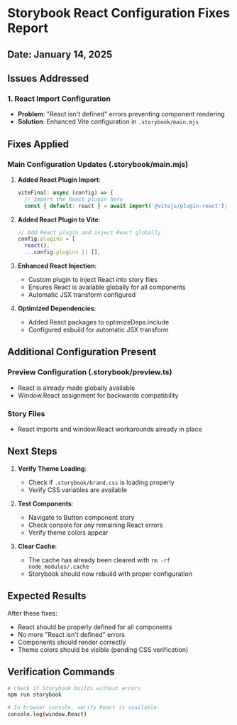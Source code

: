 # Storybook React Configuration Fixes Report

## Date: January 14, 2025

## Issues Addressed

### 1. React Import Configuration
- **Problem**: "React isn't defined" errors preventing component rendering
- **Solution**: Enhanced Vite configuration in `.storybook/main.mjs`

## Fixes Applied

### Main Configuration Updates (.storybook/main.mjs)

1. **Added React Plugin Import**:
   ```javascript
   viteFinal: async (config) => {
     // Import the React plugin here
     const { default: react } = await import('@vitejs/plugin-react');
   ```

2. **Added React Plugin to Vite**:
   ```javascript
   // Add React plugin and inject React globally
   config.plugins = [
     react(),
     ...config.plugins || [],
   ```

3. **Enhanced React Injection**:
   - Custom plugin to inject React into story files
   - Ensures React is available globally for all components
   - Automatic JSX transform configured

4. **Optimized Dependencies**:
   - Added React packages to optimizeDeps.include
   - Configured esbuild for automatic JSX transform

## Additional Configuration Present

### Preview Configuration (.storybook/preview.ts)
- React is already made globally available
- Window.React assignment for backwards compatibility

### Story Files
- React imports and window.React workarounds already in place

## Next Steps

1. **Verify Theme Loading**:
   - Check if `.storybook/brand.css` is loading properly
   - Verify CSS variables are available

2. **Test Components**:
   - Navigate to Button component story
   - Check console for any remaining React errors
   - Verify theme colors appear

3. **Clear Cache**:
   - The cache has already been cleared with `rm -rf node_modules/.cache`
   - Storybook should now rebuild with proper configuration

## Expected Results

After these fixes:
- React should be properly defined for all components
- No more "React isn't defined" errors
- Components should render correctly
- Theme colors should be visible (pending CSS verification)

## Verification Commands

```bash
# Check if Storybook builds without errors
npm run storybook

# In browser console, verify React is available:
console.log(window.React)

